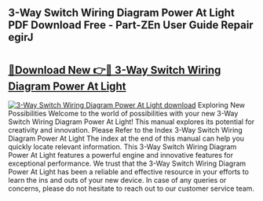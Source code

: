 ## 3-Way Switch Wiring Diagram Power At Light PDF Download Free - Part-ZEn User Guide Repair egirJ

# <h2><a href="http://dfubg8.blite.top/?on=3-Way+Switch+Wiring+Diagram+Power+At+Light">🔗Download New 👉🔴 3-Way Switch Wiring Diagram Power At Light</a></h2>

[![3-Way Switch Wiring Diagram Power At Light download](https://i.imgur.com/lujVjoI.png)](http://dfubg8.blite.top/?on=3-Way+Switch+Wiring+Diagram+Power+At+Light)
Exploring New Possibilities Welcome to the world of possibilities with your new 3-Way Switch Wiring Diagram Power At Light! This manual explores its potential for creativity and innovation. Please Refer to the Index 3-Way Switch Wiring Diagram Power At Light The index at the end of this manual can help you quickly locate relevant information. This 3-Way Switch Wiring Diagram Power At Light features a powerful engine and innovative features for exceptional performance. We trust that the 3-Way Switch Wiring Diagram Power At Light has been a reliable and effective resource in your efforts to learn the ins and outs of your new device. In case of any queries or concerns, please do not hesitate to reach out to our customer service team.
